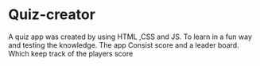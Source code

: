 # Quiz-creator
A quiz app was created by using HTML ,CSS and JS. To learn in a fun way
and testing the knowledge. The app Consist score and a leader board. Which keep track of the
players score

